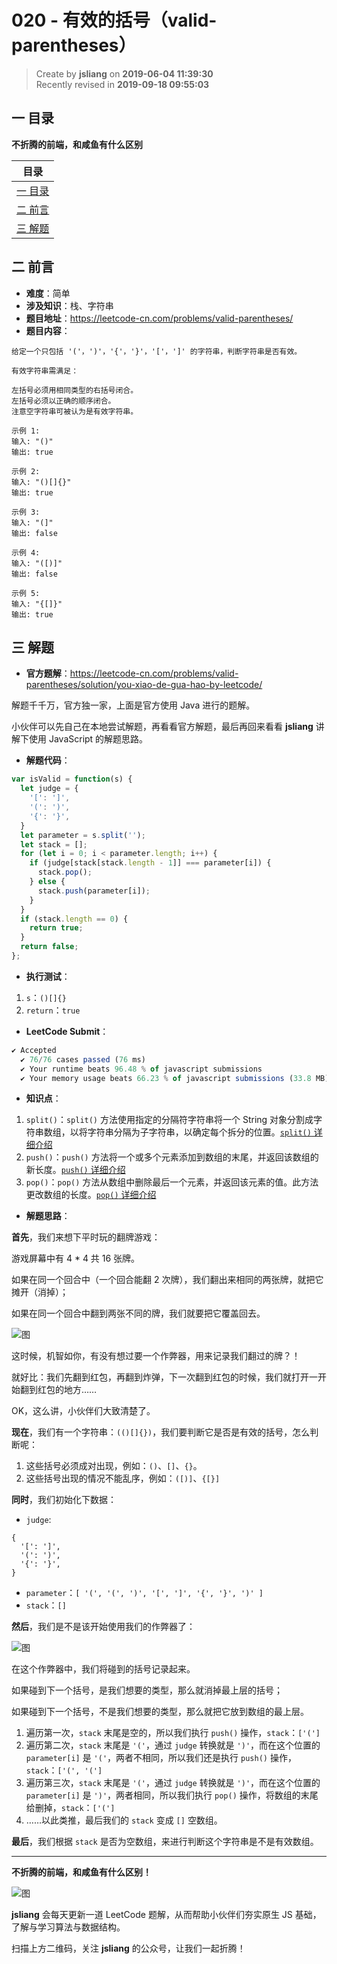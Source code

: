 020 - 有效的括号（valid-parentheses）
===

> Create by **jsliang** on **2019-06-04 11:39:30**  
> Recently revised in **2019-09-18 09:55:03**

## <a name="chapter-one" id="chapter-one">一 目录</a>

**不折腾的前端，和咸鱼有什么区别**

| 目录 |
| --- | 
| [一 目录](#chapter-one) | 
| [二 前言](#chapter-two) |
| [三 解题](#chapter-three) |

## <a name="chapter-two" id="chapter-two">二 前言</a>



* **难度**：简单
* **涉及知识**：栈、字符串
* **题目地址**：https://leetcode-cn.com/problems/valid-parentheses/
* **题目内容**：

```
给定一个只包括 '('，')'，'{'，'}'，'['，']' 的字符串，判断字符串是否有效。

有效字符串需满足：

左括号必须用相同类型的右括号闭合。
左括号必须以正确的顺序闭合。
注意空字符串可被认为是有效字符串。

示例 1:
输入: "()"
输出: true

示例 2:
输入: "()[]{}"
输出: true

示例 3:
输入: "(]"
输出: false

示例 4:
输入: "([)]"
输出: false

示例 5:
输入: "{[]}"
输出: true
```

## <a name="chapter-three" id="chapter-three">三 解题</a>



* **官方题解**：https://leetcode-cn.com/problems/valid-parentheses/solution/you-xiao-de-gua-hao-by-leetcode/

解题千千万，官方独一家，上面是官方使用 Java 进行的题解。

小伙伴可以先自己在本地尝试解题，再看看官方解题，最后再回来看看 **jsliang** 讲解下使用 JavaScript 的解题思路。

* **解题代码**：

```js
var isValid = function(s) {
  let judge = {
    '[': ']',
    '(': ')',
    '{': '}',
  }
  let parameter = s.split('');
  let stack = [];
  for (let i = 0; i < parameter.length; i++) {
    if (judge[stack[stack.length - 1]] === parameter[i]) {
      stack.pop();
    } else {
      stack.push(parameter[i]);
    }
  }
  if (stack.length == 0) {
    return true;
  }
  return false;
};
```

* **执行测试**：

1. `s`：`()[]{}`
2. `return`：`true`

* **LeetCode Submit**：

```js
✔ Accepted
  ✔ 76/76 cases passed (76 ms)
  ✔ Your runtime beats 96.48 % of javascript submissions
  ✔ Your memory usage beats 66.23 % of javascript submissions (33.8 MB)
```

* **知识点**：

1. `split()`：`split()` 方法使用指定的分隔符字符串将一个 String 对象分割成字符串数组，以将字符串分隔为子字符串，以确定每个拆分的位置。[`split()` 详细介绍](https://github.com/LiangJunrong/document-library/blob/master/JavaScript-library/JavaScript/%E5%86%85%E7%BD%AE%E5%AF%B9%E8%B1%A1/String/split.md)
2. `push()`：`push()` 方法将一个或多个元素添加到数组的末尾，并返回该数组的新长度。[`push()` 详细介绍](https://github.com/LiangJunrong/document-library/blob/master/JavaScript-library/JavaScript/%E5%86%85%E7%BD%AE%E5%AF%B9%E8%B1%A1/Array/push.md)
3. `pop()`：`pop()` 方法从数组中删除最后一个元素，并返回该元素的值。此方法更改数组的长度。[`pop()` 详细介绍](https://github.com/LiangJunrong/document-library/blob/master/JavaScript-library/JavaScript/%E5%86%85%E7%BD%AE%E5%AF%B9%E8%B1%A1/Array/pop.md)

* **解题思路**：

**首先**，我们来想下平时玩的翻牌游戏：

游戏屏幕中有 4 * 4 共 16 张牌。

如果在同一个回合中（一个回合能翻 2 次牌），我们翻出来相同的两张牌，就把它摊开（消掉）；

如果在同一个回合中翻到两张不同的牌，我们就要把它覆盖回去。

![图](../../../public-repertory/img/other-algorithm-020-1.png)

这时候，机智如你，有没有想过要一个作弊器，用来记录我们翻过的牌？！

就好比：我们先翻到红包，再翻到炸弹，下一次翻到红包的时候，我们就打开一开始翻到红包的地方……

OK，这么讲，小伙伴们大致清楚了。

**现在**，我们有一个字符串：`(()[]{})`，我们要判断它是否是有效的括号，怎么判断呢：

1. 这些括号必须成对出现，例如：`()`、`[]`、`{}`。
2. 这些括号出现的情况不能乱序，例如：`([)]`、`{[}]`

**同时**，我们初始化下数据：

* `judge`: 

```
{
  '[': ']',
  '(': ')',
  '{': '}',
}
```

* `parameter`：`[ '(', '(', ')', '[', ']', '{', '}', ')' ]`
* `stack`：`[]`

**然后**，我们是不是该开始使用我们的作弊器了：

![图](../../../public-repertory/img/other-algorithm-020-2.png)

在这个作弊器中，我们将碰到的括号记录起来。

如果碰到下一个括号，是我们想要的类型，那么就消掉最上层的括号；

如果碰到下一个括号，不是我们想要的类型，那么就把它放到数组的最上层。

1. 遍历第一次，`stack` 末尾是空的，所以我们执行 `push()` 操作，`stack`：`['(']`
2. 遍历第二次，`stack` 末尾是 `'('`，通过 `judge` 转换就是 `')'`，而在这个位置的 `parameter[i]` 是 `'('`，两者不相同，所以我们还是执行 `push()` 操作，`stack`：`['(', '(']`
3. 遍历第三次，`stack` 末尾是 `'('`，通过 `judge` 转换就是 `')'`，而在这个位置的 `parameter[i]` 是 `')'`，两者相同，所以我们执行 `pop()` 操作，将数组的末尾给删掉，`stack`：`['(']`
4. ……以此类推，最后我们的 `stack` 变成 `[]` 空数组。

**最后**，我们根据 `stack` 是否为空数组，来进行判断这个字符串是不是有效数组。

---

**不折腾的前端，和咸鱼有什么区别！**

![图](../../../public-repertory/img/z-small-wechat-public-address.jpg)

**jsliang** 会每天更新一道 LeetCode 题解，从而帮助小伙伴们夯实原生 JS 基础，了解与学习算法与数据结构。

扫描上方二维码，关注 **jsliang** 的公众号，让我们一起折腾！

